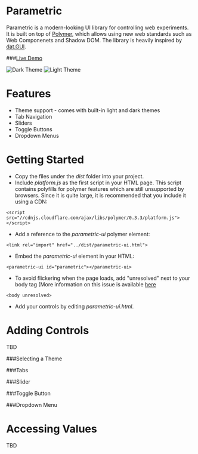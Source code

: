Parametric
==========

Parametric is a modern-looking UI library for controlling web experiments.   
It is built on top of [Polymer](http://www.polymer-project.org), which allows using new web standards such as Web Componenets and Shadow DOM.
The library is heavily inspired by [dat.GUI](https://code.google.com/p/dat-gui/).

###[Live Demo](http://benraziel.github.io/parametric/demo/)

![Dark Theme](http://benraziel.github.io/parametric/screenshots/parametric-dark.png)
![Light Theme](http://benraziel.github.io/parametric/screenshots/parametric-light.png)

Features
========
+ Theme support - comes with built-in light and dark themes
+ Tab Navigation
+ Sliders
+ Toggle Buttons
+ Dropdown Menus
 
Getting Started
===============

- Copy the files under the _dist_ folder into your project.
- Include _platform.js_ as the first script in your HTML page. This script contains polyfills for polymer features which are still unsupported by browsers. Since it is quite large, it is recommended that you include it using a CDN:
```
<script src="//cdnjs.cloudflare.com/ajax/libs/polymer/0.3.3/platform.js"></script>
```  
- Add a reference to the _parametric-ui_ polymer element:
```
<link rel="import" href="../dist/parametric-ui.html">
```
- Embed the _parametric-ui_ element in your HTML:
```
<parametric-ui id="parametric"></parametric-ui>
```
- To avoid flickering when the page loads, add "unresolved" next to your body tag (More information on this issue is available [here](http://www.polymer-project.org/docs/polymer/styling.html)
```
<body unresolved>
```  
- Add your controls by editing _parametric-ui.html_.
 
Adding Controls
===============
TBD

###Selecting a Theme

###Tabs

###Slider

###Toggle Button

###Dropdown Menu

Accessing Values
===============
TBD
